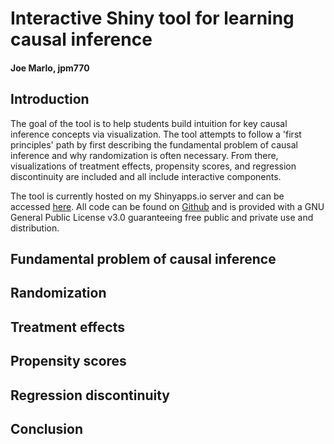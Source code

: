 # Interactive Shiny tool for learning causal inference
#### Joe Marlo, jpm770

## Introduction
The goal of the tool is to help students build intuition for key causal inference concepts via visualization. The tool attempts to follow a 'first principles' path by first describing the fundamental problem of causal inference and why randomization is often necessary. From there, visualizations of treatment effects, propensity scores, and regression discontinuity are included and all include interactive components.

The tool is currently hosted on my Shinyapps.io server and can be accessed [here](https://jmarlo.shinyapps.io/causal-tool/). All code can be found on [Github](https://github.com/joemarlo/causal-tool) and is provided with a GNU General Public License v3.0 guaranteeing free public and private use and distribution.

## Fundamental problem of causal inference

## Randomization

## Treatment effects

## Propensity scores

## Regression discontinuity

## Conclusion
